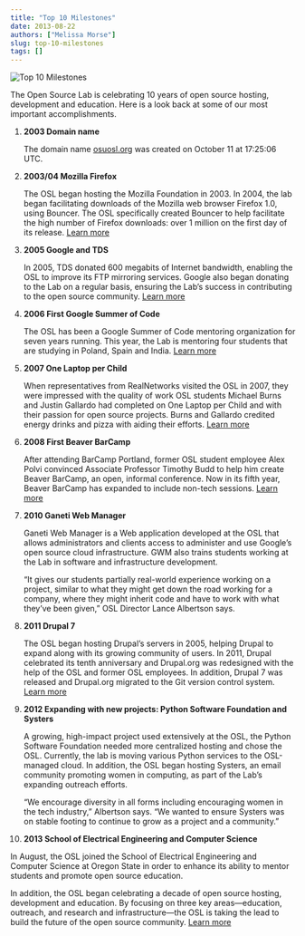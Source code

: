 ```yaml
---
title: "Top 10 Milestones"
date: 2013-08-22
authors: ["Melissa Morse"]
slug: top-10-milestones
tags: []
---
```


![Top 10 Milestones](/images/top-10-milestones.jpg)

The Open Source Lab is celebrating 10 years of open source hosting, development and education. Here is a look back at
some of our most important accomplishments.

1. **2003 Domain name**

   The domain name [osuosl.org](/) was created on October 11 at 17:25:06 UTC.

2. **2003/04 Mozilla Firefox**

   The OSL began hosting the Mozilla Foundation in 2003. In 2004, the lab began facilitating downloads of the Mozilla
   web browser Firefox 1.0, using Bouncer. The OSL specifically created Bouncer to help facilitate the high number of
   Firefox downloads: over 1 million on the first day of its release. [Learn more](/blog/look-back-mozilla-firefox-10)

3. **2005 Google and TDS**

   In 2005, TDS donated 600 megabits of Internet bandwidth, enabling the OSL to improve its FTP mirroring services.
   Google also began donating to the Lab on a regular basis, ensuring the Lab’s success in contributing to the open
   source community. [Learn more](/blog/look-back-osls-partnerships-google-and-tds)

4. **2006 First Google Summer of Code**

   The OSL has been a Google Summer of Code mentoring organization for seven years running. This year, the Lab is
   mentoring four students that are studying in Poland, Spain and India.
   [Learn more](/blog/osl-to-mentor-four-in-google-summer-of-code)

5. **2007 One Laptop per Child**

   When representatives from RealNetworks visited the OSL in 2007, they were impressed with the quality of work OSL
   students Michael Burns and Justin Gallardo had completed on One Laptop per Child and with their passion for open
   source projects. Burns and Gallardo credited energy drinks and pizza with aiding their efforts.
   [Learn more](http://oregonstate.edu/ua/ncs/archives/2007/apr/realnetworks-rewards-efforts-osu-student-programmers)

6. **2008 First Beaver BarCamp**

   After attending BarCamp Portland, former OSL student employee Alex Polvi convinced Associate Professor Timothy Budd
   to help him create Beaver BarCamp, an open, informal conference. Now in its fifth year, Beaver BarCamp has expanded
   to include non-tech sessions. [Learn more](/blog/look-back-beaver-barcamp-1)

7. **2010 Ganeti Web Manager**

   Ganeti Web Manager is a Web application developed at the OSL that allows administrators and clients access to
   administer and use Google’s open source cloud infrastructure. GWM also trains students working at the Lab in software
   and infrastructure development.

   “It gives our students partially real-world experience working on a project, similar to what they might get down the
   road working for a company, where they might inherit code and have to work with what they’ve been given,” OSL
   Director Lance Albertson says.

8. **2011 Drupal 7**

   The OSL began hosting Drupal’s servers in 2005, helping Drupal to expand along with its growing community of users.
   In 2011, Drupal celebrated its tenth anniversary and Drupal.org was redesigned with the help of the OSL and former
   OSL employees. In addition, Drupal 7 was released and Drupal.org migrated to the Git version control system.
   [Learn more](/blog/support-success)

9. **2012 Expanding with new projects: Python Software Foundation and Systers**

   A growing, high-impact project used extensively at the OSL, the Python Software Foundation needed more centralized
   hosting and chose the OSL. Currently, the lab is moving various Python services to the OSL-managed cloud. In
   addition, the OSL began hosting Systers, an email community promoting women in computing, as part of the Lab’s
   expanding outreach efforts.

   “We encourage diversity in all forms including encouraging women in the tech industry,” Albertson says. “We wanted to
   ensure Systers was on stable footing to continue to grow as a project and a community.”

10. **2013 School of Electrical Engineering and Computer Science**

In August, the OSL joined the School of Electrical Engineering and Computer Science at Oregon State in order to enhance
its ability to mentor students and promote open source education.

In addition, the OSL began celebrating a decade of open source hosting, development and education. By focusing on three
key areas—education, outreach, and research and infrastructure—the OSL is taking the lead to build the future of the
open source community. [Learn more](/blog/osl-announces-10-year-celebration-attends-oscon)
